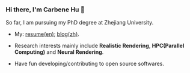### Hi there, I'm Carbene Hu 👋

So far, I am pursuing my PhD degree at Zhejiang University. 

- My: [resume(en)](https://chonghao.carbene.cc); [blog(zh)](https://blog.carbene.cc).

- Research interests mainly include **Realistic Rendering**, **HPC(Parallel Computing)** and **Neural Rendering**.
- Have fun developing/contributing to open source softwares.

